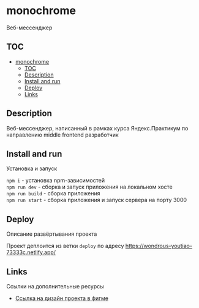 # monochrome
Веб-мессенджер

## TOC
- [monochrome](#monochrome)
    - [TOC](#toc)
    - [Description](#description)
    - [Install and run](#install-and-run)
    - [Deploy](#deploy)
    - [Links](#links)

## Description

Веб-мессенджер, написанный в рамках курса Яндекс.Практикум по направлению middle frontend разработчик

## Install and run

Установка и запуск

`npm i` - установка npm-зависимостей  
`npm run dev` - сборка и запуск приложения на локальном хосте  
`npm run build` - сборка приложения  
`npm run start` - сборка приложения и запуск сервера на порту 3000  

## Deploy

Описание развёртывания проекта

Проект деплоится из ветки `deploy` по адресу https://wondrous-youtiao-73333c.netlify.app/

## Links

Ссылки на дополнительные ресурсы

- [Ссылка на дизайн проекта в фигме](https://www.figma.com/file/vXRdFEvf3bDFvLply2dop5/Monochrome?node-id=0%3A1&t=8bpdRNhPdNMlWkmA-1)
